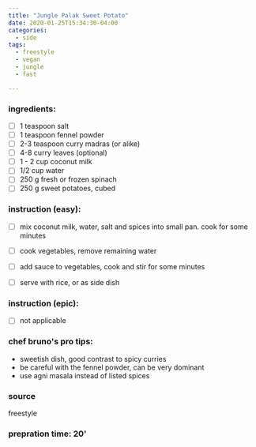 ```yaml
---
title: "Jungle Palak Sweet Potato"
date: 2020-01-25T15:34:30-04:00
categories:
  - side 
tags:
  - freestyle
  - vegan
  - jungle
  - fast

---
```


### ingredients:

- [ ] 1 teaspoon salt
- [ ] 1 teaspoon fennel powder
- [ ] 2-3 teaspoon curry madras (or alike)
- [ ] 4-8 curry leaves (optional)
- [ ] 1 - 2 cup coconut milk
- [ ] 1/2 cup water
- [ ] 250 g fresh or frozen spinach
- [ ] 250 g sweet potatoes, cubed

### instruction (easy):
- [ ] mix coconut milk, water, salt and spices into small pan. cook for some minutes
- [ ] cook vegetables, remove remaining water
- [ ] add sauce to vegetables, cook and stir for some minutes
- [ ] serve with rice, or as side dish


### instruction (epic):
- [ ] not applicable


### chef bruno's pro tips:

- sweetish dish, good contrast to spicy curries
- be careful with the fennel powder, can be very dominant
- use agni masala instead of listed spices

### source

freestyle

### prepration time: 20'

